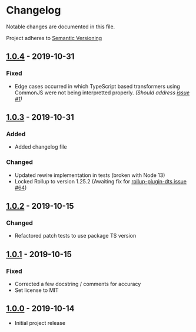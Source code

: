 # Changelog

Notable changes are documented in this file.

Project adheres to [Semantic Versioning](https://semver.org/spec/v2.0.0.html)

## [1.0.4] - 2019-10-31

### Fixed
- Edge cases occurred in which TypeScript based transformers using CommonJS were not being interpretted properly. 
  _(Should address [issue #1](https://github.com/nonara/ts-patch/issues/1))_

## [1.0.3] - 2019-10-31

### Added
- Added changelog file

### Changed
- Updated rewire implementation in tests (broken with Node 13)
- Locked Rollup to version 1.25.2 (Awaiting fix for [rollup-plugin-dts issue #64](https://github.com/Swatinem/rollup-plugin-dts/issues/64))

## [1.0.2] - 2019-10-15

### Changed 
- Refactored patch tests to use package TS version

## [1.0.1] - 2019-10-15

### Fixed
- Corrected a few docstring / comments for accuracy
- Set license to MIT

## [1.0.0] - 2019-10-14

- Initial project release

[1.0.4]: https://github.com/nonara/ts-patch/compare/v1.0.3...v1.0.4
[1.0.3]: https://github.com/nonara/ts-patch/compare/v1.0.2...v1.0.3
[1.0.2]: https://github.com/nonara/ts-patch/compare/v1.0.1...v1.0.2
[1.0.1]: https://github.com/nonara/ts-patch/compare/v1.0.0...v1.0.1
[1.0.0]: https://github.com/nonara/ts-patch/releases/tag/v1.0.0